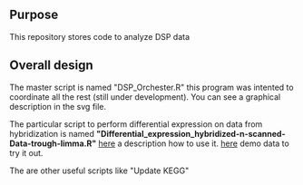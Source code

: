 ## Purpose
This repository stores code to analyze DSP data 

## Overall design
The master script is named "DSP_Orchester.R" this program was intented to coordinate all the rest (still under development). You can see a graphical description in the svg file.

The particular script to perform differential expression on data from hybridization is named **"Differential_expression_hybridized-n-scanned-Data-trough-limma.R"** [here](https://github.com/raulmejia/DSP-Oszwald/blob/master/README_DEG.md) a description how to use it. [here](https://github.com/raulmejia/DSP-Oszwald/blob/master/DemoData) demo data to try it out.

The are other useful scripts like "Update KEGG"


